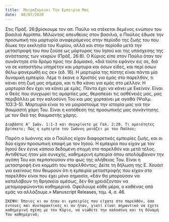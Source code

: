 ```yaml
---
title:  Μοιραζομενοι Την Εμπειρια Μας
date:  08/07/2020
---
```


Στις Πράξ. 26:βρίσκουμε τον απ. Παύλο να στέκεται δεμένος ενώπιον του βασιλιά Αγρίππα. Μιλώντας απευθείας στον βασιλιά, ο Παύλος έδωσε την προσωπική του μαρτυρία αναφερόμενος στην περίοδο της ζωής του που δίωκε την εκκλησία του Κυρίου, αλλά και στην περίοδο μετά την μεταστροφή του που ζούσε ως μάρτυρας του Ιησού και της υπόσχεσης της ανάστασης των νεκρών (Πράξ. 26:8). Ο Κύριος είπε στον Παύλο όταν τον συνάντησε στο δρόμο προς την Δαμασκό, «διά τούτο εφάνην εις σε, διά να σε καταστήσω υπηρέτην και μάρτυρα και όσων είδες, και περί όσων θέλω φανερωθή εις σε» (εδ. 16). Η μαρτυρία της πίστης είναι πάντα μία δυναμική εμπειρία. Λέμε τι έκανε ο Χριστός για εμάς στο παρελθόν, τι κάνει στη ζωή μας σήμερα, και τι θα κάνει για εμάς στο μέλλον. Η μαρτυρία δεν έχει να κάνει με εμάς. Πάντα έχει να κάνει με Εκείνον. Είναι ο Θεός που συγχωρεί τις αμαρτίες μας, θεραπεύει τις ασθένειές μας, μας περιβάλλει με την καλοσύνη Του και μας χορταίνει με αγαθά (Ψαλμ. 103:3-5). Μαρτυρία είναι το να μοιραστούμε την ιστορία μας για την θαυμαστή χάρη Του. Είναι η κατάθεση της προσωπικής μας συνάντησης με τον Θεό της θαυμαστής χάρης.

`Διαβάστε Α’ Ιωάν. 1:1-3 και συγκρίνετε με Γαλ. 2:20. Τι ομοιότητες βρίσκετε; Πώς η εμπειρία του Ιωάννη μοιάζει με του Παύλου;`

Παρότι ο Ιωάννης και ο Παύλος είχαν διαφορετικές εμπειρίες ζωής, και οι δύο είχαν προσωπική επαφή με τον Ιησού. Η εμπειρία που είχαν με τον Ιησού δεν έγινε κάποια δεδομένη στιγμή στο παρελθόν και μετά τέλος. Αντιθέτως ήταν μία συνεχής, καθημερινή εμπειρία όπου απολάμβαναν την αγάπη Του και περπατούσαν στο φως της αλήθειας Του. Είναι η μεταστροφή ένα κομμάτι του παρελθόντος; Δείτε τη δήλωση της Ε. Χουάιτ για εκείνους που θεωρούν ότι η εμπειρία μεταστροφής που είχαν στο παρελθόν είναι που έχει μόνο σημασία, «Εάν θα μπορούσαν να καταλάβουν τη θρησκεία αμέσως, δεν θα χρειάζονταν να μεταμορφώνονται καθημερινά. Οφείλουμε κάθε μέρα, ο καθένας από εμάς να αλλάζουμε.» Manuscript Releases, τομ. 4, σ. 46.

`ΣΚΕΨΗ: Όποιες κι αν ήταν οι εμπειρίες που είχατε στο παρελθόν, όσο έντονες και συνταρακτικές κι αν ήταν, γιατί είναι σημαντικό να έχετε καθημερινή σχέση με τον Κύριο, να νιώθετε την καλοσύνη και τη δύναμή Του καθημερινά;`